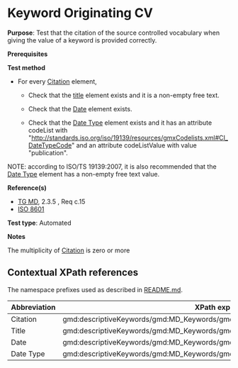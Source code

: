# Keyword Originating CV

**Purpose**: Test that the citation of the source controlled vocabulary when giving the value of a keyword is provided correctly.

**Prerequisites**

**Test method**

* For every [Citation](#citation) element,

    * Check that the [title](#title) element exists and it is a non-empty free text.

    * Check that the [Date](#date) element exists.

    * Check that the [Date Type](#dateType) element exists and it has an attribute codeList with "http://standards.iso.org/iso/19139/resources/gmxCodelists.xml#CI_DateTypeCode" and an attribute codeListValue with value "publication".

NOTE: according to ISO/TS 19139:2007, it is also recommended that the [Date Type](#dateType) element has a non-empty free text value.

**Reference(s)**	 

* [TG MD](./README.md#ref_TG_MD), 2.3.5 , Req c.15
* [ISO 8601](./README.md#ref_ISO_8601)


**Test type**: Automated

**Notes**

The multiplicity of [Citation](#citation) is zero or more

## Contextual XPath references

The namespace prefixes used as described in [README.md](./README.md#namespaces).

Abbreviation                                   |  XPath expression (relative to /gmd:MD_Metadata/gmd:identificationInfo/*)
-----------------------------------------------| -------------------------------------------------------------------------
<a name="citation"></a> Citation  | gmd:descriptiveKeywords/gmd:MD_Keywords/gmd:thesaurusName/gmd:CI_Citation
<a name="title"></a> Title  | gmd:descriptiveKeywords/gmd:MD_Keywords/gmd:thesaurusName/gmd:CI_Citation/gmd:title
<a name="date"></a> Date  | gmd:descriptiveKeywords/gmd:MD_Keywords/gmd:thesaurusName/gmd:CI_Citation/gmd:date/gmd:CI_Date/gmd:date/gco:Date
<a name="dateType"></a> Date Type | gmd:descriptiveKeywords/gmd:MD_Keywords/gmd:thesaurusName/gmd:CI_Citation/gmd:date/gmd:CI_Date/gmd:date/gmd:dateType/gmd:CI_DateTypeCode
